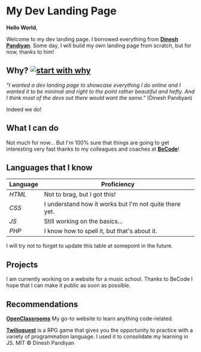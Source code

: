 # My Dev Landing Page

**Hello World**, 

Welcome to my dev landing page. I borrowed everything from **[Dinesh Pandiyan](https://github.com/flexdinesh/dev-landing-page)**. Some day, I will build my own landing page from scratch, but for now, thanks to him!


## Why? [![start with why](https://img.shields.io/badge/start%20with-why%3F-brightgreen.svg?style=flat)](http://www.ted.com/talks/simon_sinek_how_great_leaders_inspire_action)

*"I wanted a dev landing page to showcase everything I do online and I wanted it to be minimal and right to the point rather beautiful and hefty. And I think most of the devs out there would want the same."* (Dinesh Pandiyan) 

Indeed we do!

## What I can do 

Not much for now... But I'm 100% sure that things are going to get interesting very fast thanks to my colleagues and coaches at **[BeCode](https://becode.org/)**!

## Languages that I know 

|Language|Proficiency                                             |
|--------|--------------------------------------------------------|
| *HTML* | Not to brag, but I got this!                           |
| *CSS*  | I understand how it works but I'm not quite there yet. |
| *JS*   | Still working on the basics...                         |
| *PHP*  | I know how to spell it, but that's about it.           |

I will try not to forget to update this table at somepoint in the future. 

## Projects 

I am currently working on a website for a music school. Thanks to BeCode I hope that I can make it public as soon as possible. 

## Recommendations 

**[OpenClassrooms](https://openclassrooms.com/fr)** My go-to website to learn anything code-related. 

**[Twilioquest](https://www.twilio.com/quest)** is a RPG game that gives you the opportunity to practice with a variety of programmation language. I used it to consolidate my learning in JS. 
MIT © Dinesh Pandiyan
